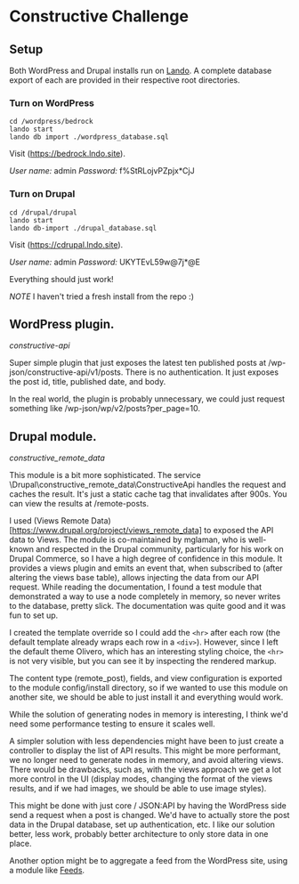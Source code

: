 # Constructive Challenge

## Setup

Both WordPress and Drupal installs run on [Lando](https://lando.dev/).  A complete database export of each are provided in their respective root directories.

### Turn on WordPress

```
cd /wordpress/bedrock
lando start
lando db import ./wordpress_database.sql
```
Visit (https://bedrock.lndo.site).

*User name:* admin
*Password:* f%StRLojvPZpjx*CjJ

### Turn on Drupal

```
cd /drupal/drupal
lando start
lando db-import ./drupal_database.sql
```
Visit (https://cdrupal.lndo.site).

*User name:* admin
*Password:* UKYTEvL59w@7j*@E

Everything should just work!

*NOTE* I haven't tried a fresh install from the repo :)

## WordPress plugin.

*constructive-api*

Super simple plugin that just exposes the latest ten published posts at /wp-json/constructive-api/v1/posts.  There is no authentication.  It just exposes the post id, title, published date, and body.

In the real world, the plugin is probably unnecessary, we could just request something like /wp-json/wp/v2/posts?per_page=10.

## Drupal module.

*constructive_remote_data*

This module is a bit more sophisticated.  The service \Drupal\constructive_remote_data\ConstructiveApi handles the request and caches the result.  It's just a static cache tag that invalidates after 900s.  You can view the results at /remote-posts.

I used (Views Remote Data)[https://www.drupal.org/project/views_remote_data] to exposed the API data to Views.  The module is co-maintained by mglaman, who is well-known and respected in the Drupal community, particularly for his work on Drupal Commerce, so I have a high degree of confidence in this module. It provides a views plugin and emits an event that, when subscribed to (after altering the views base table), allows injecting the data from our API request.  While reading the documentation, I found a test module that demonstrated a way to use a node completely in memory, so never writes to the database, pretty slick.  The documentation was quite good and it was fun to set up. 

I created the template override so I could add the `<hr>` after each row (the default template already wraps each row in a `<div>`).  However, since I left the default theme Olivero, which has an interesting styling choice, the `<hr>` is not very visible, but you can see it by inspecting the rendered markup.   

The content type (remote_post), fields, and view configuration is exported to the module config/install directory, so if we wanted to use this module on another site, we should be able to just install it and everything would work.

While the solution of generating nodes in memory is interesting, I think we'd need some performance testing to ensure it scales well.  

A simpler solution with less dependencies might have been to just create a controller to display the list of API results.  This might be more performant, we no longer need to generate nodes in memory, and avoid altering views.  There would be drawbacks, such as, with the views approach we get a lot more control in the UI (display modes, changing the format of the views results, and if we had images, we should be able to use image styles).

This might be done with just core / JSON:API by having the WordPress side send a request when a post is changed.  We'd have to actually store the post data in the Drupal database, set up authentication, etc.  I like our solution better, less work, probably better architecture to only store data in one place.

Another option might be to aggregate a feed from the WordPress site, using a module like [Feeds](https://www.drupal.org/project/feeds).
